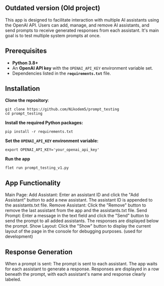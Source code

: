 ## Outdated version (Old project)

This app is designed to facilitate interaction with multiple AI assistants using the OpenAI API. Users can add, manage, and remove AI assistants, and send prompts to receive generated responses from each assistant. It's main goal is to test multiple system prompts at once.

## Prerequisites

- **Python 3.8+**
- An **OpenAI API key** with the `OPENAI_API_KEY` environment variable set.
- Dependencies listed in the **`requirements.txt`** file.

## Installation
**Clone the repository**:

    
    git clone https://github.com/Nikodem5/prompt_testing
    cd prompt_testing
    

**Install the required Python packages:**

    
    pip install -r requirements.txt
    

**Set the `OPENAI_API_KEY` environment variable:**

    
    export OPENAI_API_KEY='your_openai_api_key'
    

**Run the app**

    
    flet run prompt_testing_v1.py
    

## App Functionality
Main Page:
  Add Assistant: Enter an assistant ID and click the "Add Assistant" button to add a new assistant. The assistant ID is appended to the assistants.txt file.
  Remove Assistant: Click the "Remove" button to remove the last assistant from the app and the assistants.txt file.
  Send Prompt: Enter a message in the text field and click the "Send" button to send the prompt to all added assistants. The responses are displayed below the prompt.
  Show Layout: Click the "Show" button to display the current layout of the page in the console for debugging purposes. (used for development)

## Response Generation
When a prompt is sent:
  The prompt is sent to each assistant.
  The app waits for each assistant to generate a response.
  Responses are displayed in a row beneath the prompt, with each assistant's name and response clearly labeled.
